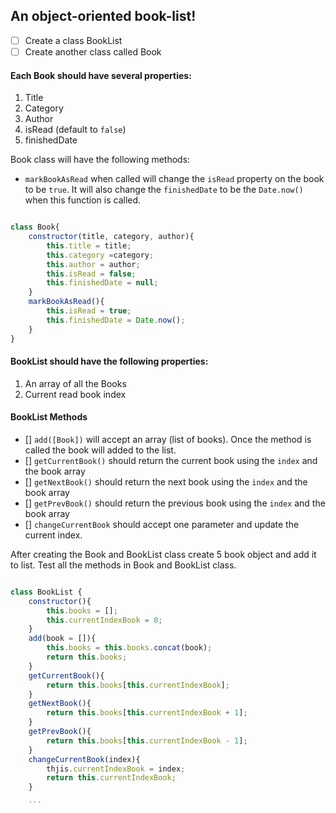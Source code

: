 ## An object-oriented book-list!

- [ ] Create a class BookList
- [ ] Create another class called Book

#### Each Book should have several properties:

1. Title
2. Category
3. Author
4. isRead (default to `false`)
5. finishedDate

Book class will have the following methods:

- `markBookAsRead` when called will change the `isRead` property on the book to be `true`. It will also change the `finishedDate` to be the `Date.now()` when this function is called.

```js

class Book{
    constructor(title, category, author){
        this.title = title;
        this.category =category;
        this.author = author;
        this.isRead = false;
        this.finishedDate = null;
    }
    markBookAsRead(){
        this.isRead = true;
        this.finishedDate = Date.now();
    }
}

```

#### BookList should have the following properties:

1. An array of all the Books
2. Current read book index

#### BookList Methods

- [] `add([Book])` will accept an array (list of books). Once the method is called the book will added to the list.
- [] `getCurrentBook()` should return the current book using the `index` and the book array
- [] `getNextBook()` should return the next book using the `index` and the book array
- [] `getPrevBook()` should return the previous book using the `index` and the book array
- [] `changeCurrentBook` should accept one parameter and update the current index.

After creating the Book and BookList class create 5 book object and add it to list. Test all the methods in Book and BookList class.
```js

class BookList {
    constructor(){
        this.books = [];
        this.currentIndexBook = 0;
    }
    add(book = []){
        this.books = this.books.concat(book);
        return this.books;
    }
    getCurrentBook(){
        return this.books[this.currentIndexBook];
    }
    getNextBook(){
        return this.books[this.currentIndexBook + 1];
    }
    getPrevBook(){
        return this.books[this.currentIndexBook - 1];
    }
    changeCurrentBook(index){
        thjis.currentIndexBook = index;
        return this.currentIndexBook; 
    }

    ```